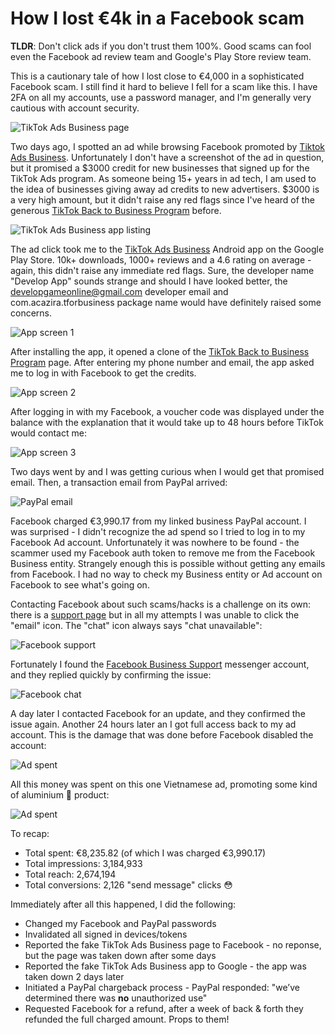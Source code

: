 # How I lost €4k in a Facebook scam

**TLDR**: Don't click ads if you don't trust them 100%. Good scams can fool even the Facebook ad review team and Google's Play Store review team.

This is a cautionary tale of how I lost close to €4,000 in a sophisticated Facebook scam. I still find it hard to believe I fell for a scam like this. I have 2FA on all my accounts, use a password manager, and I'm generally very cautious with account security.

![TikTok Ads Business page](tiktok-fb-logo.png)

Two days ago, I spotted an ad while browsing Facebook promoted by [Tiktok Ads Business](https://www.facebook.com/Tiktok-Ads-Business-101239798393070/). Unfortunately I don't have a screenshot of the ad in question, but it promised a $3000 credit for new businesses that signed up for the TikTok Ads program. As someone being 15+ years in ad tech, I am used to the idea of businesses giving away ad credits to new advertisers. $3000 is a very high amount, but it didn't raise any red flags since I've heard of the generous [TikTok Back to Business Program](https://www.tiktok.com/business/en/back-to-business-program) before.

![TikTok Ads Business app listing](tiktok-app-page.png)

The ad click took me to the [TikTok Ads Business](https://play.google.com/store/apps/details?id=com.acazira.tforbusiness) Android app on the Google Play Store. 10k+ downloads, 1000+ reviews and a 4.6 rating on average - again, this didn't raise any immediate red flags. Sure, the developer name "Develop App" sounds strange and should I have looked better, the developgameonline@gmail.com developer email and com.acazira.tforbusiness package name would have definitely raised some concerns.

![App screen 1](app-screen-1.jpg)

After installing the app, it opened a clone of the [TikTok Back to Business Program](https://www.tiktok.com/business/en/back-to-business-program) page. After entering my phone number and email, the app asked me to log in with Facebook to get the credits.

![App screen 2](app-screen-2.jpg)

After logging in with my Facebook, a voucher code was displayed under the balance with the explanation that it would take up to 48 hours before TikTok would contact me:

![App screen 3](app-screen-3.jpg)

Two days went by and I was getting curious when I would get that promised email. Then, a transaction email from PayPal arrived:

![PayPal email](paypal-email.png)

Facebook charged €3,990.17 from my linked business PayPal account. I was surprised - I didn't recognize the ad spend so I tried to log in to my Facebook Ad account. Unfortunately it was nowhere to be found - the scammer used my Facebook auth token to remove me from the Facebook Business entity. Strangely enough this is possible without getting any emails from Facebook. I had no way to check my Business entity or Ad account on Facebook to see what's going on.

Contacting Facebook about such scams/hacks is a challenge on its own: there is a [support page](https://www.facebook.com/business/help/support) but in all my attempts I was unable to click the "email" icon. The "chat" icon always says "chat unavailable":

![Facebook support](facebook-support.gif)

Fortunately I found the [Facebook Business Support](https://www.messenger.com/t/facebookadsupport) messenger account, and they replied quickly by confirming the issue:

![Facebook chat](facebook-chat.png)

A day later I contacted Facebook for an update, and they confirmed the issue again. Another 24 hours later an I got full access back to my ad account. This is the damage that was done before Facebook disabled the account:

![Ad spent](adspent.jpg)

All this money was spent on this one Vietnamese ad, promoting some kind of aluminium 🤔 product:

![Ad spent](ad.jpg)

To recap:
* Total spent: €8,235.82 (of which I was charged €3,990.17)
* Total impressions: 3,184,933
* Total reach: 2,674,194
* Total conversions: 2,126 "send message" clicks 😳

Immediately after all this happened, I did the following:
* Changed my Facebook and PayPal passwords
* Invalidated all signed in devices/tokens
* Reported the fake TikTok Ads Business page to Facebook - no reponse, but the page was taken down after some days
* Reported the fake TikTok Ads Business app to Google - the app was taken down 2 days later
* Initiated a PayPal chargeback process - PayPal responded: "we’ve determined there was **no** unauthorized use"
* Requested Facebook for a refund, after a week of back & forth they refunded the full charged amount. Props to them!